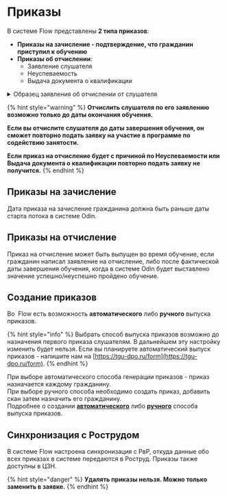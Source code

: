 # Приказы

В системе Flow представлены **2 типа приказов**:&#x20;

* **Приказы на зачисление - подтверждение, что гражданин приступил к обучению**
* **Приказы об отчислении**:
  * Заявление слушателя &#x20;
  * Неуспеваемость
  * Выдача документа о квалификации

<details>

<summary>Образец заявления об отчислении от слушателя</summary>

![](<../.gitbook/assets/image (9).png>)

</details>

{% hint style="warning" %}
**Отчислить слушателя по его заявлению возможно только до даты окончания обучения.**

**Если вы отчислите слушателя до даты завершения обучения, он сможет повторно подать заявку на участие в программе по содействию занятости.**

**Если приказ на отчисление  будет  с причиной по Неуспеваемости или Выдача документа о квалификации повторно подать заявку не получится.**
{% endhint %}



## Приказы на зачисление

Дата приказа на зачисление гражданина должна быть раньше даты старта потока в системе Odin.

## Приказы на отчисление

Приказ на отчисление может быть выпущен во время обучение, если гражданин написал заявление на отчисление, либо после фактической даты завершения обучения, когда в системе Odin будет выставлено значение успешно/неуспешно пройдено обучение.

## Создание приказов

Во  Flow есть возможность **автоматического** либо **ручного** выпуска приказов.

{% hint style="info" %}
Выбрать способ выпуска приказов возможно до назначения первого приказа слушателям. В дальнейшем эту настройку изменить будет нельзя.  Если вы планируете  автоматический выпуск приказов - напишите нам на [https://tgu-dpo.ru/form](https://tgu-dpo.ru/form). &#x20;
{% endhint %}

При выборе автоматического способа генерации приказов  -  приказ назначается каждому гражданину. \
При выборе ручного способа необходимо создать приказ,  добавить скан затем назначить его гражданину. \
Подробнее о создании  [**автоматического**](avtomaticheskii-vypusk-prikazov.md) либо [**ручного**](ruchnoe-dobavlenie-prikazov.md)  способа выпуска приказов.

## Синхронизация с Рострудом

В системе Flow настроена синхронизация с РвР, откуда данные обо всех приказах в системе передаются в Роструд. Приказы также доступны в ЦЗН.

{% hint style="danger" %}
**Удалять приказы нельзя. Можно только заменить в заявке.**
{% endhint %}
